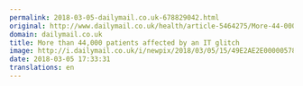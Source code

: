 ```yaml
---
permalink: 2018-03-05-dailymail.co.uk-678829042.html
original: http://www.dailymail.co.uk/health/article-5464275/More-44-000-patients-affected-glitch.html?ITO=1490&ns_mchannel=rss&ns_campaign=1490
domain: dailymail.co.uk
title: More than 44,000 patients affected by an IT glitch
image: http://i.dailymail.co.uk/i/newpix/2018/03/05/15/49E2AE2E00000578-0-image-a-46_1520264861102.jpg
date: 2018-03-05 17:33:31
translations: en
---
```


